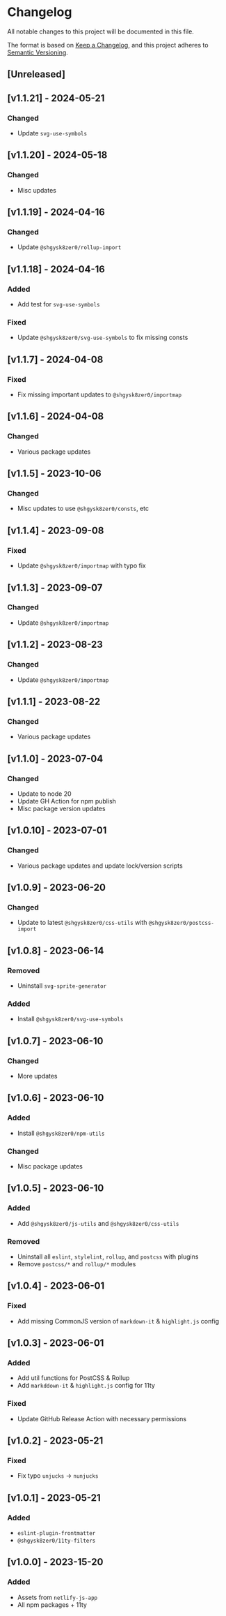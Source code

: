 # Changelog
All notable changes to this project will be documented in this file.

The format is based on [Keep a Changelog](https://keepachangelog.com/en/1.0.0/),
and this project adheres to [Semantic Versioning](https://semver.org/spec/v2.0.0.html).
<!-- markdownlint-disable -->
## [Unreleased]

## [v1.1.21] - 2024-05-21

### Changed
-  Update `svg-use-symbols`

## [v1.1.20] - 2024-05-18

### Changed
- Misc updates

## [v1.1.19] - 2024-04-16

### Changed
- Update `@shgysk8zer0/rollup-import`

## [v1.1.18] - 2024-04-16

### Added
- Add test for `svg-use-symbols`

### Fixed
- Update `@shgysk8zer0/svg-use-symbols` to fix missing consts

## [v1.1.7] - 2024-04-08

###  Fixed
- Fix missing important updates to `@shgysk8zer0/importmap`

## [v1.1.6] - 2024-04-08

### Changed
- Various package updates

## [v1.1.5] - 2023-10-06

### Changed
- Misc updates to use `@shgysk8zer0/consts`, etc

## [v1.1.4] - 2023-09-08

### Fixed
- Update `@shgysk8zer0/importmap` with typo fix

## [v1.1.3] - 2023-09-07

### Changed
- Update `@shgysk8zer0/importmap`

## [v1.1.2] - 2023-08-23

### Changed
- Update `@shgysk8zer0/importmap`

## [v1.1.1] - 2023-08-22

###  Changed
- Various package updates

## [v1.1.0] - 2023-07-04

### Changed
- Update to node 20
- Update GH Action for npm publish
- Misc package version updates

## [v1.0.10] - 2023-07-01

### Changed
- Various package updates and update lock/version scripts

## [v1.0.9] - 2023-06-20

### Changed
- Update to latest `@shgysk8zer0/css-utils` with `@shgysk8zer0/postcss-import`

## [v1.0.8] - 2023-06-14

### Removed
- Uninstall `svg-sprite-generator`

### Added
- Install `@shgysk8zer0/svg-use-symbols`

## [v1.0.7] - 2023-06-10

### Changed
- More updates

## [v1.0.6] - 2023-06-10

### Added
- Install `@shgysk8zer0/npm-utils`

### Changed
- Misc package updates

## [v1.0.5] - 2023-06-10

### Added
- Add `@shgysk8zer0/js-utils` and `@shgysk8zer0/css-utils`

### Removed
- Uninstall all `eslint`, `stylelint`, `rollup`, and `postcss` with plugins
- Remove `postcss/*` and `rollup/*` modules

## [v1.0.4] - 2023-06-01

### Fixed
- Add missing CommonJS version of `markdown-it` & `highlight.js` config

## [v1.0.3] - 2023-06-01

### Added
- Add util functions for PostCSS & Rollup
- Add `markddown-it` & `highlight.js` config for 11ty

### Fixed
- Update GitHub Release Action with necessary permissions

## [v1.0.2] - 2023-05-21

### Fixed
- Fix typo `unjucks` -> `nunjucks`

## [v1.0.1] - 2023-05-21

### Added
- `eslint-plugin-frontmatter`
- `@shgysk8zer0/11ty-filters`

## [v1.0.0] - 2023-15-20

### Added
- Assets from `netlify-js-app`
- All npm packages + 11ty
<!-- markdownlint-restore -->
